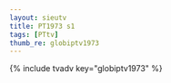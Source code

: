```yaml
--- 
layout: sieutv
title: PT1973 s1
tags: [PTtv]
thumb_re: globiptv1973
---
```

{% include tvadv key="globiptv1973" %} 
